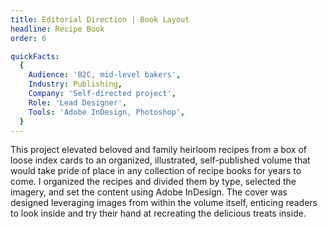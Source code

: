 ```yaml
---
title: Editorial Direction | Book Layout
headline: Recipe Book
order: 6

quickFacts:
  {
    Audience: 'B2C, mid-level bakers',
    Industry: Publishing,
    Company: 'Self-directed project',
    Role: 'Lead Designer',
    Tools: 'Adobe InDesign, Photoshop',
  }
---
```


This project elevated beloved and family heirloom recipes from a box of loose index cards to an organized, illustrated, self-published volume that would take pride of place in any collection of recipe books for years to come. I organized the recipes and divided them by type, selected the imagery, and set the content using Adobe InDesign. The cover was designed leveraging images from within the volume itself, enticing readers to look inside and try their hand at recreating the delicious treats inside.
